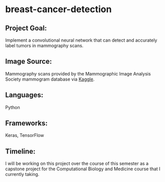 # breast-cancer-detection

## Project Goal: 
Implement a convolutional neural network that can detect and accurately label tumors in mammography scans.

## Image Source: 
Mammography scans provided by the Mammographic Image Analysis Society mammogram database via [Kaggle](https://www.kaggle.com/kmader/mias-mammography).

## Languages:
Python

## Frameworks: 
Keras, TensorFlow

## Timeline:
I will be working on this project over the course of this semester as a capstone project for the Computational Biology and Medicine course that I currently taking.


